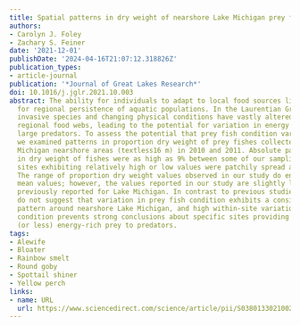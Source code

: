 ```yaml
---
title: Spatial patterns in dry weight of nearshore Lake Michigan prey fishes
authors:
- Carolyn J. Foley
- Zachary S. Feiner
date: '2021-12-01'
publishDate: '2024-04-16T21:07:12.318826Z'
publication_types:
- article-journal
publication: '*Journal of Great Lakes Research*'
doi: 10.1016/j.jglr.2021.10.003
abstract: The ability for individuals to adapt to local food sources likely allows
  for regional persistence of aquatic populations. In the Laurentian Great Lakes,
  invasive species and changing physical conditions have vastly altered local and
  regional food webs, leading to the potential for variation in energy flow up to
  large predators. To assess the potential that prey fish condition varies spatially,
  we examined patterns in proportion dry weight of prey fishes collected from Lake
  Michigan nearshore areas (textless16 m) in 2010 and 2011. Absolute pairwise differences
  in dry weight of fishes were as high as 9% between some of our sampling sites, but
  sites exhibiting relatively high or low values were patchily spread across the lake.
  The range of proportion dry weight values observed in our study do encompass previously-reported
  mean values; however, the values reported in our study are slightly lower than those
  previously reported for Lake Michigan. In contrast to previous studies, our analyses
  do not suggest that variation in prey fish condition exhibits a consistent spatial
  pattern around nearshore Lake Michigan, and high within-site variation of prey fish
  condition prevents strong conclusions about specific sites providing generally more
  (or less) energy-rich prey to predators.
tags:
- Alewife
- Bloater
- Rainbow smelt
- Round goby
- Spottail shiner
- Yellow perch
links:
- name: URL
  url: https://www.sciencedirect.com/science/article/pii/S0380133021002215
---
```

